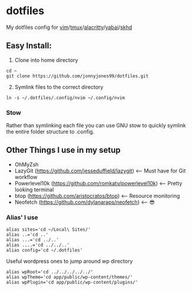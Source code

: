 # dotfiles
 My dotfiles config for [vim](https://neovim.io/)/[tmux](https://github.com/tmux/tmux/wiki)/[alacritty](https://github.com/alacritty/alacritty)/[yabai](https://github.com/koekeishiya/yabai)/[skhd](https://github.com/koekeishiya/skhd)

## Easy Install:

1) Clone into home directory
```
cd ~
git clone https://github.com/jonnyjones99/dotfiles.git
```

2) Symlink files to the correct directory
```
ln -s ~/.dotfiles/.config/nvim ~/.config/nvim
```

### Stow
Rather than symlinking each file you can use GNU stow to quickly symlink the entire folder structure to .config.


## Other Things I use in my setup
- OhMyZsh
- LazyGit (https://github.com/jesseduffield/lazygit)         <-- Must have for Git workflow 
- Powerlevel10k (https://github.com/romkatv/powerlevel10k)   <-- Pretty looking terminal
- btop (https://github.com/aristocratos/btop)                <-- Resource monitoring
- Neofetch (https://github.com/dylanaraps/neofetch)          <-- :sunglasses:


### Alias' I use
```
alias sites='cd ~/Local\ Sites/'
alias ..='cd ..'
alias ...='cd ../..'
alias ....='cd ../../..'
alias config='cd ~/.dotfiles'
```

Useful wordpress ones to jump around wp directory
```
alias wpRoot='cd ../../../../../'
alias wpTheme='cd app/public/wp-content/themes/'
alias wpPlugin='cd app/public/wp-content/plugins/'
```
